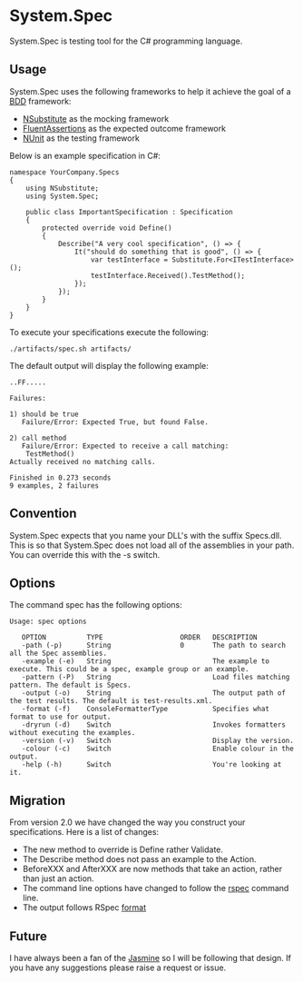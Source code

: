 System.Spec
===========

System.Spec is testing tool for the C# programming language.

Usage
-----

System.Spec uses the following frameworks to help it achieve the goal of a [BDD](http://en.wikipedia.org/wiki/Behavior-driven_development) framework:

-	[NSubstitute](http://nsubstitute.github.com/) as the mocking framework
- 	[FluentAssertions](http://fluentassertions.codeplex.com/) as the expected outcome framework
-	[NUnit](http://www.nunit.org/) as the testing framework

Below is an example specification in C#:

	namespace YourCompany.Specs
	{
	    using NSubstitute;
	    using System.Spec;

	    public class ImportantSpecification : Specification
	    {
	        protected override void Define()
	        {
	            Describe("A very cool specification", () => {
                    It("should do something that is good", () => {
                        var testInterface = Substitute.For<ITestInterface>();
                        testInterface.Received().TestMethod();
                    });
                });
	        }
	    }
	}

To execute your specifications execute the following:
	
	./artifacts/spec.sh artifacts/

The default output will display the following example:

	..FF.....

    Failures:

    1) should be true
       Failure/Error: Expected True, but found False.

    2) call method
       Failure/Error: Expected to receive a call matching:
    	TestMethod()
    Actually received no matching calls.

    Finished in 0.273 seconds
    9 examples, 2 failures

Convention
----------

System.Spec expects that you name your DLL's with the suffix Specs.dll. This is so that System.Spec does not load all of the assemblies in your path. You can override this with the -s switch.

Options
-------

The command spec has the following options:

    Usage: spec options

       OPTION          TYPE                   ORDER   DESCRIPTION
       -path (-p)      String                 0       The path to search all the Spec assemblies.
       -example (-e)   String                         The example to execute. This could be a spec, example group or an example.
       -pattern (-P)   String                         Load files matching pattern. The default is Specs.
       -output (-o)    String                         The output path of the test results. The default is test-results.xml.
       -format (-f)    ConsoleFormatterType           Specifies what format to use for output.
       -dryrun (-d)    Switch                         Invokes formatters without executing the examples.
       -version (-v)   Switch                         Display the version.
       -colour (-c)    Switch                         Enable colour in the output.
       -help (-h)      Switch                         You're looking at it.

Migration
---------

From version 2.0 we have changed the way you construct your specifications. Here is a list of changes:

- The new method to override is Define rather Validate.
- The Describe method does not pass an example to the Action.
- BeforeXXX and AfterXXX are now methods that take an action, rather than just an action.
- The command line options have changed to follow the [rspec](https://www.relishapp.com/rspec/rspec-core/v/2-13/docs/command-line) command line.
- The output follows RSpec [format](https://www.relishapp.com/rspec/rspec-core/v/2-13/docs/command-line/format-option)

Future
------

I have always been a fan of the [Jasmine](http://pivotal.github.com/jasmine/) so I will be following that design. If you have any suggestions please raise a request or issue.